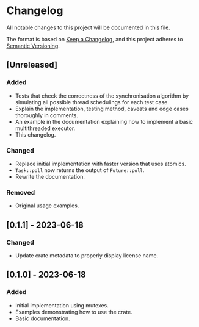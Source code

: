 # Changelog

All notable changes to this project will be documented in this file.

The format is based on [Keep a Changelog](https://keepachangelog.com/en/1.1.0/),
and this project adheres to [Semantic Versioning](https://semver.org/spec/v2.0.0.html).

## [Unreleased]

### Added

- Tests that check the correctness of the synchronisation algorithm by simulating all possible
  thread schedulings for each test case.
- Explain the implementation, testing method, caveats and edge cases thoroughly in comments.
- An example in the documentation explaining how to implement a basic multithreaded executor.
- This changelog.

### Changed

- Replace initial implementation with faster version that uses atomics.
- `Task::poll` now returns the output of `Future::poll`.
- Rewrite the documentation.

### Removed

- Original usage examples.

## [0.1.1] - 2023-06-18

### Changed

- Update crate metadata to properly display license name.

## [0.1.0] - 2023-06-18

### Added

- Initial implementation using mutexes.
- Examples demonstrating how to use the crate.
- Basic documentation.
